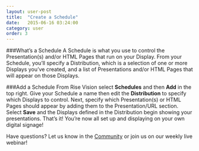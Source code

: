 ```yaml
---
layout: user-post
title:  "Create a Schedule"
date:   2015-06-16 03:24:00
category: user
order: 3
---
```


###What’s a Schedule
A Schedule is what you use to control the Presentation(s) and/or HTML Pages that run on your Display. From your Schedule, you’ll specify a Distribution, which 
is a selection of one or more Displays you’ve created, and a list of Presentations and/or HTML Pages that will appear on those Displays.

###Add a Schedule
From Rise Vision select **Schedules** and then **Add** in the top right. Give your Schedule a name then edit the **Distribution** to specify which Displays to 
control. Next, specify which Presentation(s) or HTML Pages should appear by adding them to the Presentation/URL section. Select **Save** and the Displays defined in the Distribution begin showing your presentations. That’s it! You’re now all set up and displaying on your own digital signage!

Have questions? Let us know in the [Community](http://community.risevision.com) or join us on our weekly live webinar!